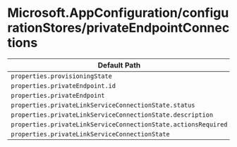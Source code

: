 # Microsoft.AppConfiguration/configurationStores/privateEndpointConnections

| Default Path | Alias |
|---|---|
| `properties.provisioningState` | `Microsoft.AppConfiguration/configurationStores/privateEndpointConnections/provisioningState` |
| `properties.privateEndpoint.id` | `Microsoft.AppConfiguration/configurationStores/privateEndpointConnections/privateEndpoint.id` |
| `properties.privateEndpoint` | `Microsoft.AppConfiguration/configurationStores/privateEndpointConnections/privateEndpoint` |
| `properties.privateLinkServiceConnectionState.status` | `Microsoft.AppConfiguration/configurationStores/privateEndpointConnections/privateLinkServiceConnectionState.status` |
| `properties.privateLinkServiceConnectionState.description` | `Microsoft.AppConfiguration/configurationStores/privateEndpointConnections/privateLinkServiceConnectionState.description` |
| `properties.privateLinkServiceConnectionState.actionsRequired` | `Microsoft.AppConfiguration/configurationStores/privateEndpointConnections/privateLinkServiceConnectionState.actionsRequired` |
| `properties.privateLinkServiceConnectionState` | `Microsoft.AppConfiguration/configurationStores/privateEndpointConnections/privateLinkServiceConnectionState` |

